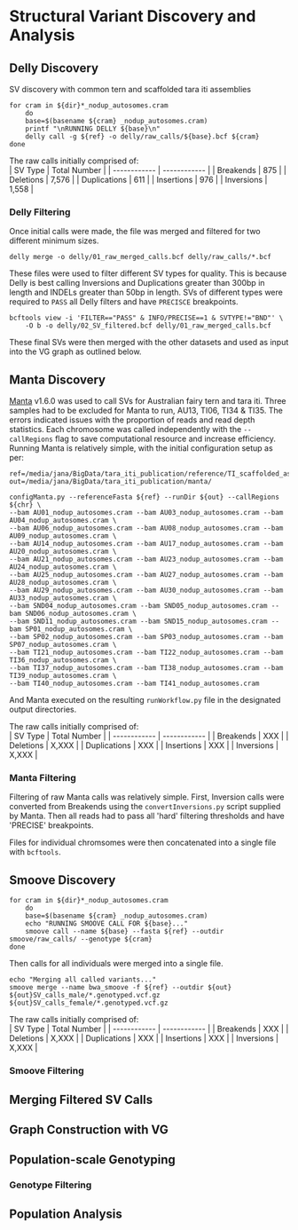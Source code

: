 # Structural Variant Discovery and Analysis
## Delly Discovery
SV discovery with common tern and scaffolded tara iti assemblies
```
for cram in ${dir}*_nodup_autosomes.cram
    do
    base=$(basename ${cram} _nodup_autosomes.cram)
    printf "\nRUNNING DELLY ${base}\n"
    delly call -g ${ref} -o delly/raw_calls/${base}.bcf ${cram}
done
```
The raw calls initially comprised of:  
|    SV Type   | Total Number |
| ------------ | ------------ |
|  Breakends   |      875     |
|  Deletions   |     7,576    |
| Duplications |      611     |
|  Insertions  |      976     |
|  Inversions  |     1,558    |

### Delly Filtering
Once initial calls were made, the file was merged and filtered for two different minimum sizes.  
```
delly merge -o delly/01_raw_merged_calls.bcf delly/raw_calls/*.bcf
```

These files were used to filter different SV types for quality. This is because Delly is best calling Inversions and Duplications greater than 300bp in length and INDELs greater than 50bp in length. SVs of different types were required to `PASS` all Delly filters and have `PRECISCE` breakpoints.  
```
bcftools view -i 'FILTER=="PASS" & INFO/PRECISE==1 & SVTYPE!="BND"' \
    -O b -o delly/02_SV_filtered.bcf delly/01_raw_merged_calls.bcf
```
These final SVs were then merged with the other datasets and used as input into the VG graph as outlined below.  
## Manta Discovery
[Manta](https://github.com/Illumina/manta) v1.6.0 was used to call SVs for Australian fairy tern and tara iti. Three samples had to be excluded for Manta to run, AU13, TI06, TI34 & TI35. The errors indicated issues with the proportion of reads and read depth statistics. Each chromosome was called independently with the `--callRegions` flag to save computational resource and increase efficiency. Running Manta is relatively simple, with the initial configuration setup as per:
```
ref=/media/jana/BigData/tara_iti_publication/reference/TI_scaffolded_as_CT.fasta.gz
out=/media/jana/BigData/tara_iti_publication/manta/

configManta.py --referenceFasta ${ref} --runDir ${out} --callRegions ${chr} \
--bam AU01_nodup_autosomes.cram --bam AU03_nodup_autosomes.cram --bam AU04_nodup_autosomes.cram \
--bam AU06_nodup_autosomes.cram --bam AU08_nodup_autosomes.cram --bam AU09_nodup_autosomes.cram \
--bam AU14_nodup_autosomes.cram --bam AU17_nodup_autosomes.cram --bam AU20_nodup_autosomes.cram \
--bam AU21_nodup_autosomes.cram --bam AU23_nodup_autosomes.cram --bam AU24_nodup_autosomes.cram \
--bam AU25_nodup_autosomes.cram --bam AU27_nodup_autosomes.cram --bam AU28_nodup_autosomes.cram \
--bam AU29_nodup_autosomes.cram --bam AU30_nodup_autosomes.cram --bam AU33_nodup_autosomes.cram \
--bam SND04_nodup_autosomes.cram --bam SND05_nodup_autosomes.cram --bam SND06_nodup_autosomes.cram \
--bam SND11_nodup_autosomes.cram --bam SND15_nodup_autosomes.cram --bam SP01_nodup_autosomes.cram \
--bam SP02_nodup_autosomes.cram --bam SP03_nodup_autosomes.cram --bam SP07_nodup_autosomes.cram \
--bam TI21_nodup_autosomes.cram --bam TI22_nodup_autosomes.cram --bam TI36_nodup_autosomes.cram \
--bam TI37_nodup_autosomes.cram --bam TI38_nodup_autosomes.cram --bam TI39_nodup_autosomes.cram \
--bam TI40_nodup_autosomes.cram --bam TI41_nodup_autosomes.cram
``` 
And Manta executed on the resulting `runWorkflow.py` file in the designated output directories.  

The raw calls initially comprised of:  
|    SV Type   | Total Number |
| ------------ | ------------ |
|  Breakends   |      XXX     |
|  Deletions   |     X,XXX    |
| Duplications |      XXX     |
|  Insertions  |      XXX     |
|  Inversions  |     X,XXX    |

### Manta Filtering
Filtering of raw Manta calls was relatively simple. First, Inversion calls were converted from Breakends using the `convertInversions.py` script supplied by Manta. Then all reads had to pass all 'hard' filtering thresholds and have 'PRECISE' breakpoints.  

Files for individual chromsomes were then concatenated into a single file with `bcftools`.  

## Smoove Discovery

```
for cram in ${dir}*_nodup_autosomes.cram
    do
    base=$(basename ${cram} _nodup_autosomes.cram)
    echo "RUNNING SMOOVE CALL FOR ${base}..."
    smoove call --name ${base} --fasta ${ref} --outdir smoove/raw_calls/ --genotype ${cram}
done
```
Then calls for all individuals were merged into a single file.  
```
echo "Merging all called variants..."
smoove merge --name bwa_smoove -f ${ref} --outdir ${out} ${out}SV_calls_male/*.genotyped.vcf.gz ${out}SV_calls_female/*.genotyped.vcf.gz
```
The raw calls initially comprised of:  
|    SV Type   | Total Number |
| ------------ | ------------ |
|  Breakends   |      XXX     |
|  Deletions   |     X,XXX    |
| Duplications |      XXX     |
|  Insertions  |      XXX     |
|  Inversions  |     X,XXX    |

### Smoove Filtering


## Merging Filtered SV Calls


## Graph Construction with VG


## Population-scale Genotyping


### Genotype Filtering


## Population Analysis
